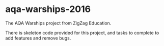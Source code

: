 # aqa-warships-2016
The AQA Warships project from ZigZag Education.

There is skeleton code provided for this project, and tasks to complete to add features and remove bugs.

